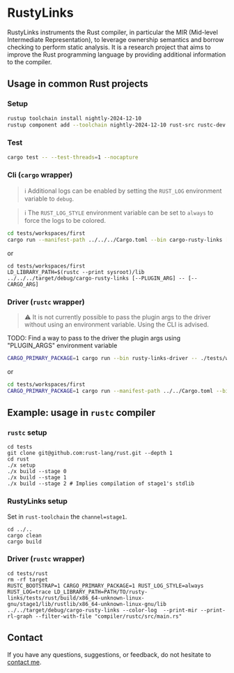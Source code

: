 # RustyLinks

RustyLinks instruments the Rust compiler, in particular the MIR (Mid-level Intermediate Representation), to leverage ownership semantics and borrow checking to perform static analysis.
It is a research project that aims to improve the Rust programming language by providing additional information to the compiler.

## Usage in common Rust projects

### Setup

```bash
rustup toolchain install nightly-2024-12-10
rustup component add --toolchain nightly-2024-12-10 rust-src rustc-dev llvm-tools-preview miri rust-analyzer clippy
```

### Test

```bash
cargo test -- --test-threads=1 --nocapture
```

### Cli (`cargo` wrapper)

> ℹ️  Additional logs can be enabled by setting the `RUST_LOG` environment variable to `debug`.

> ℹ️  The `RUST_LOG_STYLE` environment variable can be set to `always` to force the logs to be colored.

```bash
cd tests/workspaces/first
cargo run --manifest-path ../../../Cargo.toml --bin cargo-rusty-links [--CARGO_ARG] -- [--PLUGIN_ARG]
```

or

```
cd tests/workspaces/first
LD_LIBRARY_PATH=$(rustc --print sysroot)/lib ../../../target/debug/cargo-rusty-links [--PLUGIN_ARG] -- [--CARGO_ARG]
```

### Driver (`rustc` wrapper)

> ⚠️  It is not currently possible to pass the plugin args to the driver without using an environment variable. Using the CLI is advised.

TODO: Find a way to pass to the driver the plugin args using "PLUGIN_ARGS" environment variable

```bash
CARGO_PRIMARY_PACKAGE=1 cargo run --bin rusty-links-driver -- ./tests/workspaces/first/src/main.rs [--RUSTC_ARG (e.g., --cfg 'feature="test"')]
```

or

```bash
cd tests/workspaces/first
CARGO_PRIMARY_PACKAGE=1 cargo run --manifest-path ../../Cargo.toml --bin rusty-links-driver -- ./src/main.rs
```

## Example: usage in `rustc` compiler

### `rustc` setup

```shell
cd tests
git clone git@github.com:rust-lang/rust.git --depth 1
cd rust
./x setup
./x build --stage 0
./x build --stage 1
./x build --stage 2 # Implies compilation of stage1's stdlib
```

### RustyLinks setup

Set in `rust-toolchain` the `channel=stage1`.

```shell
cd ../..
cargo clean
cargo build
```

### Driver (`rustc` wrapper)

```shell
cd tests/rust
rm -rf target
RUSTC_BOOTSTRAP=1 CARGO_PRIMARY_PACKAGE=1 RUST_LOG_STYLE=always RUST_LOG=trace LD_LIBRARY_PATH=PATH/TO/rusty-links/tests/rust/build/x86_64-unknown-linux-gnu/stage1/lib/rustlib/x86_64-unknown-linux-gnu/lib ../../target/debug/cargo-rusty-links --color-log  --print-mir --print-rl-graph --filter-with-file "compiler/rustc/src/main.rs"
```

## Contact

If you have any questions, suggestions, or feedback, do not hesitate to [contact me](https://federicobruzzone.github.io/).
